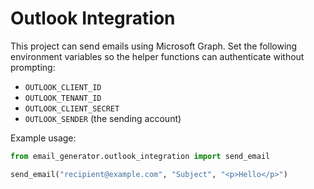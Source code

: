 # Outlook Integration

This project can send emails using Microsoft Graph. Set the following environment variables so the helper functions can authenticate without prompting:

- `OUTLOOK_CLIENT_ID`
- `OUTLOOK_TENANT_ID`
- `OUTLOOK_CLIENT_SECRET`
- `OUTLOOK_SENDER` (the sending account)

Example usage:

```python
from email_generator.outlook_integration import send_email

send_email("recipient@example.com", "Subject", "<p>Hello</p>")
```
